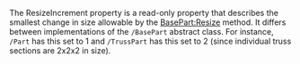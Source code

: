 The ResizeIncrement property is a read-only property that describes the smallest change in size allowable by the [BasePart:Resize](https://developer.roblox.com/en-us/api-reference/function/BasePart/Resize) method. It differs between implementations of the `/BasePart` abstract class. For instance, `/Part` has this set to 1 and `/TrussPart` has this set to 2 (since individual truss sections are 2x2x2 in size).